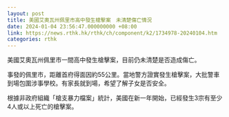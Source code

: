```yaml
---
layout: post
title: 美國艾奧瓦州佩里市高中發生槍擊案　未清楚傷亡情況
date: 2024-01-04 23:56:47.000000000 +08:00
link: https://news.rthk.hk/rthk/ch/component/k2/1734978-20240104.htm
categories: rthk
---
```


美國艾奧瓦州佩里市一間高中發生槍擊案，目前仍未清楚是否造成傷亡。

事發的佩里市，距離首府得面因約55公里。當地警方證實發生槍擊案，大批警車到場包圍涉事學校。有家長就到場，希望了解子女是否安全。

根據非政府組織「槍支暴力檔案」統計，美國在新一年開始，已經發生3宗有至少4人或以上死亡的槍擊案。
